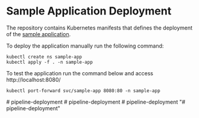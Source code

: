 # Sample Application Deployment

The repository contains Kubernetes manifests that defines the deployment of the
[sample application](https://github.com/gitopsbook/sample-app).

To deploy the application manually run the following command:

```
kubectl create ns sample-app
kubectl apply -f . -n sample-app
```

To test the application run the command below and access http://localhost:8080/

```
kubectl port-forward svc/sample-app 8080:80 -n sample-app
```
#   p i p e l i n e - d e p l o y m e n t  
 #   p i p e l i n e - d e p l o y m e n t  
 #   p i p e l i n e - d e p l o y m e n t  
 "# pipeline-deployment" 
